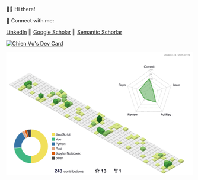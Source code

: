 <!--
**vumichien/vumichien** is a ✨ _special_ ✨ repository because its `README.md` (this file) appears on your GitHub profile.

Here are some ideas to get you started:

- 🔭 I’m currently working on ...
- 🌱 I’m currently learning ...
- 👯 I’m looking to collaborate on ...
- 🤔 I’m looking for help with ...
- 💬 Ask me about ...
- 📫 How to reach me: ...
- 😄 Pronouns: ...
- ⚡ Fun fact: ...

[![GitHub stats](https://github-readme-stats.vercel.app/api?username=vumichien&show_icons=true&theme=highcontrast)](https://github.com/vumichien/github-readme-stats)
[![Top Langs](https://github-readme-stats.vercel.app/api/top-langs/?username=vumichien&layout=compact)](https://github.com/vumichien/github-readme-stats)
 <img alt="Top Langs" height="230px" src="https://github-readme-stats.vercel.app/api/top-langs/?username=vumichien&theme=highcontrast&show_icons=true&count_private=true&include_all_commits=true" />
![Profile Summary](https://github-profile-summary-cards.vercel.app/api/cards/profile-details?username=vumichien&theme=vue)
-->

🙋‍♀️ Hi there!

💼 Connect with me:

[LinkedIn](https://www.linkedin.com/in/vumichien/) || [Google Scholar](https://scholar.google.com/citations?user=wcbZoCgAAAAJ&hl=en) || [Semantic Schorlar](https://www.semanticscholar.org/author/Minh-Chien-Vu/1484109150)

<a href="https://app.daily.dev/chienvu62"><img src="https://api.daily.dev/devcards/v2/BSWvviJi1k8TNLHKnpBzh.png?type=default&r=ruz" width="356" alt="Chien Vu's Dev Card"/></a>

<!--
![](./profile-3d-contrib/profile-green-animate.svg)
-->
<p align="center" >
	<picture>
	  <source media="(prefers-color-scheme: dark)"  srcset="https://raw.githubusercontent.com/vumichien/vumichien/main/profile-3d-contrib/profile-night-rainbow.svg" />
	  <source media="(prefers-color-scheme: light)" srcset="https://raw.githubusercontent.com/vumichien/vumichien/main/profile-3d-contrib/profile-green-animate.svg" />
	  <img alt="github profile contributions chart"    src="https://raw.githubusercontent.com/vumichien/vumichien/main/profile-3d-contrib/profile-green-animate.svg" />
	</picture>
</p>



